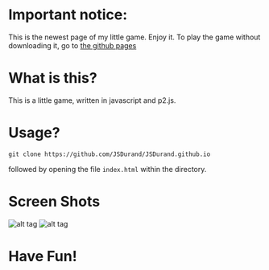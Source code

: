 # Important notice:
This is the newest page of my little game.
Enjoy it.
To play the game without downloading it, go to [the github pages](http://JSDurand.github.io)

# What is this?

This is a little game, written in javascript and p2.js.

# Usage?

`git clone https://github.com/JSDurand/JSDurand.github.io`

followed by opening the file `index.html` within the directory.

# Screen Shots

![alt tag](https://github.com/JSDurand/little-javascript-bricks-game/blob/master/screenshots/first.png)
![alt tag](https://github.com/JSDurand/little-javascript-bricks-game/blob/master/screenshots/second.png)

# Have Fun!
